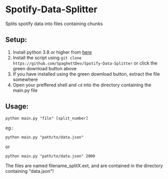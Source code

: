 # Spotify-Data-Splitter
Splits spotify data into files containing chunks


## Setup:
1. Install python 3.8 or higher from [here](https://www.python.org/downloads)
2. Install the script using `git clone https://github.com/SpaghettDev/Spotify-Data-Splitter` or click the green download button above
3. If you have installed using the green download button, extract the file somewhere
4. Open your preffered shell and `cd` into the directory containing the main.py file

## Usage:
```shell
python main.py "file" [split_number]
```
eg.:
```shell
python main.py "path/to/data.json"
```
or
```shell
python main.py "path/to/data.json" 2000
```

The files are named filename_splitX.ext, and are contained in the directory containing "data.json"!
